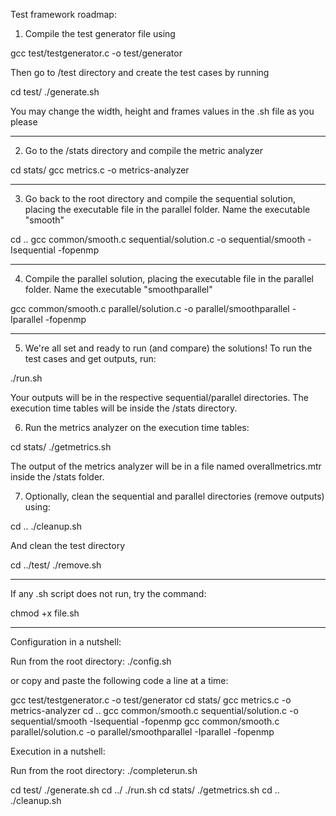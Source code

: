 Test framework roadmap:

1) Compile the test generator file using

gcc test/testgenerator.c -o test/generator

Then go to /test directory and create the test cases by running

cd test/
./generate.sh

You may change the width, height and frames values in the .sh file as you please

--------------------------------------------------------------------------------

2) Go to the /stats directory and compile the metric analyzer

cd stats/
gcc metrics.c -o metrics-analyzer

--------------------------------------------------------------------------------

3) Go back to the root directory and compile the sequential solution, placing the executable file in the parallel folder.
Name the executable "smooth"

cd ..
gcc common/smooth.c sequential/solution.c -o sequential/smooth -Isequential -fopenmp

--------------------------------------------------------------------------------

4) Compile the parallel solution, placing the executable file in the parallel folder.
Name the executable "smoothparallel"

gcc common/smooth.c parallel/solution.c -o parallel/smoothparallel -Iparallel -fopenmp

--------------------------------------------------------------------------------

5) We're all set and ready to run (and compare) the solutions!
To run the test cases and get outputs, run:

./run.sh

Your outputs will be in the respective sequential/parallel directories.
The execution time tables will be inside the /stats directory.

6) Run the metrics analyzer on the execution time tables:

cd stats/
./getmetrics.sh

The output of the metrics analyzer will be in a file named overallmetrics.mtr inside the /stats folder.

7) Optionally, clean the sequential and parallel directories (remove outputs) using:

cd ..
./cleanup.sh

And clean the test directory

cd ../test/
./remove.sh

---------------------------------------------------------------------------------

If any .sh script does not run, try the command:

chmod +x file.sh

---------------------------------------------------------------------------------

Configuration in a nutshell:

Run from the root directory:
./config.sh

or copy and paste the following code a line at a time:

gcc test/testgenerator.c -o test/generator
cd stats/
gcc metrics.c -o metrics-analyzer
cd ..
gcc common/smooth.c sequential/solution.c -o sequential/smooth -Isequential -fopenmp
gcc common/smooth.c parallel/solution.c -o parallel/smoothparallel -Iparallel -fopenmp

Execution in a nutshell:

Run from the root directory:
./completerun.sh

cd test/
./generate.sh
cd ../
./run.sh
cd stats/
./getmetrics.sh
cd ..
./cleanup.sh
